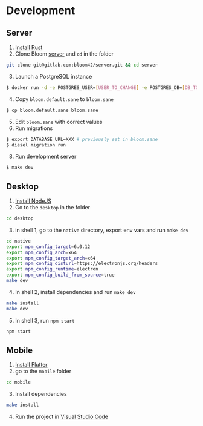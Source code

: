 # Development


## Server

1. [Install Rust](/engineering/setup.html#rust)
2. Clone Bloom [server](https://gitlab.com/bloom42/server) and `cd` in the folder
```sh
git clone git@gitlab.com:bloom42/server.git && cd server
```
3. Launch a PostgreSQL instance
```sh
$ docker run -d -e POSTGRES_USER=[USER_TO_CHANGE] -e POSTGRES_DB=[DB_TO_CHANGE] -e POSTGRES_PASSWORD=[PASSWORD_TO_CHANGE] -p 5432:5432 postgres:11
```
4. Copy `bloom.default.sane` to `bloom.sane`
```sh
$ cp bloom.default.sane bloom.sane
```
5. Edit `bloom.sane` with correct values
6. Run migrations
```sh
$ export DATABASE_URL=XXX # previously set in bloom.sane
$ diesel migration run
```
8. Run development server
```sh
$ make dev
```


## Desktop

1. [Install NodeJS](/engineering/setup.html#nodejs)
2. Go to the `desktop` in the folder
```sh
cd desktop
```
3. in shell 1, go to the `native` directory, export env vars and run `make dev`
```sh
cd native
export npm_config_target=6.0.12
export npm_config_arch=x64
export npm_config_target_arch=x64
export npm_config_disturl=https://electronjs.org/headers
export npm_config_runtime=electron
export npm_config_build_from_source=true
make dev
```
4. In shell 2, install dependencies and run `make dev`
```sh
make install
make dev
```
5. In shell 3, run `npm start`
```sh
npm start
```


## Mobile

1. [Install Flutter](/engineering/setup.html#flutter)
2. go to the `mobile` folder
```sh
cd mobile
```
3. Install dependencies
```sh
make install
```
4. Run the project in [Visual Studio Code](/engineering/setup.html#visual-studio-code)
